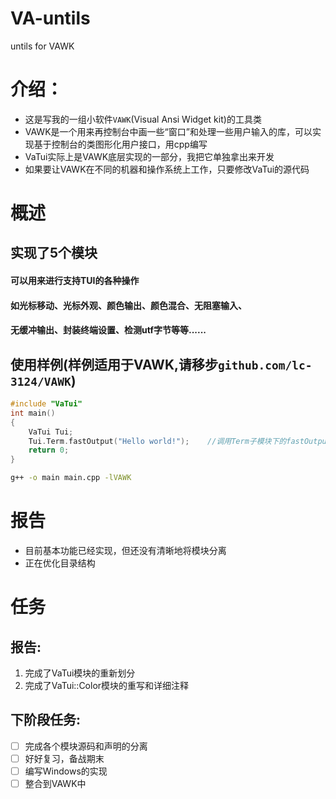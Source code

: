 # VA-untils
untils for VAWK

# 介绍：
- 这是写我的一组小软件`VAWK`(Visual Ansi Widget kit)的工具类
- VAWK是一个用来再控制台中画一些“窗口”和处理一些用户输入的库，可以实现基于控制台的类图形化用户接口，用cpp编写
- VaTui实际上是VAWK底层实现的一部分，我把它单独拿出来开发
- 如果要让VAWK在不同的机器和操作系统上工作，只要修改VaTui的源代码

# 概述
## 实现了5个模块
#### 可以用来进行支持TUI的各种操作
#### 如光标移动、光标外观、颜色输出、颜色混合、无阻塞输入、
#### 无缓冲输出、封装终端设置、检测utf字节等等......

## 使用样例(样例适用于VAWK,请移步`github.com/lc-3124/VAWK`)
```c++
#include "VaTui"
int main()
{
    VaTui Tui;
    Tui.Term.fastOutput("Hello world!");    //调用Term子模块下的fastOutput来无缓冲输出
    return 0;
}
```
```bash
g++ -o main main.cpp -lVAWK 
```

# 报告
- 目前基本功能已经实现，但还没有清晰地将模块分离
- 正在优化目录结构

# 任务

## 报告:
1. 完成了VaTui模块的重新划分
2. 完成了VaTui::Color模块的重写和详细注释

## 下阶段任务:
- [ ] 完成各个模块源码和声明的分离
- [ ] 好好复习，备战期末
- [ ] 编写Windows的实现
- [ ] 整合到VAWK中
